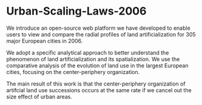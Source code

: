 # Urban-Scaling-Laws-2006
We introduce an open-source web platform we have developed to enable users to view and compare the radial profiles of land artificialization for 305 major European cities in 2006.

We adopt a specific analytical approach to better understand the phenomenon of land artificialization and its spatialization. We use the comparative analysis of the evolution of land use in the largest European cities, focusing on the center-periphery organization. 

The main result of this work is that the center-periphery organization of artifcial land use successions occurs at the same rate if we cancel out the size effect of urban areas. 
